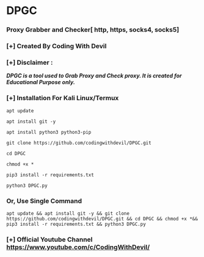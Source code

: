 # DPGC
### Proxy Grabber and Checker[ http, https, socks4, socks5]
### [+] Created By Coding With Devil
### [+] Disclaimer :
***DPGC is a tool used to Grab Proxy and Check proxy. It is created for Educational Purpose only.***


### [+] Installation For Kali Linux/Termux
```apt update```

```apt install git -y```

```apt install python3 python3-pip```

```git clone https://github.com/codingwithdevil/DPGC.git```

```cd DPGC```

```chmod +x *```

```pip3 install -r requirements.txt```

```python3 DPGC.py```


### Or, Use Single Command
```
apt update && apt install git -y && git clone https://github.com/codingwithdevil/DPGC.git && cd DPGC && chmod +x *&& pip3 install -r requirements.txt && python3 DPGC.py
```

### [+] Official Youtube Channel https://www.youtube.com/c/CodingWithDevil/
